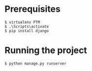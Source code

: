 # Prerequisites
```
$ virtualenv PTM
$ .\Scripts\activate
$ pip install django
```
# Running the project
```
$ python manage.py runserver
```
